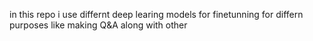 in this repo i use differnt deep learing models for finetunning for differn
purposes like making Q&A along with other 

